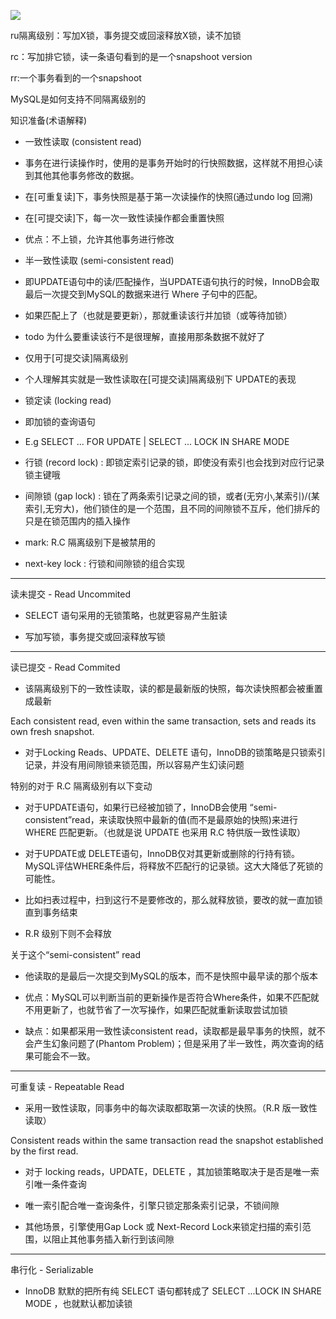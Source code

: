 

![](https://gitee.com/hxc8/images7/raw/master/img/202407190812774.jpg)





ru隔离级别：写加X锁，事务提交或回滚释放X锁，读不加锁

rc：写加排它锁，读一条语句看到的是一个snapshoot version

rr:一个事务看到的一个snapshoot







MySQL是如何支持不同隔离级别的

知识准备(术语解释)

- 一致性读取 (consistent read)

- 事务在进行读操作时，使用的是事务开始时的行快照数据，这样就不用担心读到其他其他事务修改的数据。

- 在[可重复读]下，事务快照是基于第一次读操作的快照(通过undo log 回溯)

- 在[可提交读]下，每一次一致性读操作都会重置快照

- 优点：不上锁，允许其他事务进行修改

- 半一致性读取 (semi-consistent read)

- 即UPDATE语句中的读/匹配操作，当UPDATE语句执行的时候，InnoDB会取最后一次提交到MySQL的数据来进行 Where 子句中的匹配。

- 如果匹配上了（也就是要更新），那就重读该行并加锁（或等待加锁）

- todo 为什么要重读该行不是很理解，直接用那条数据不就好了

- 仅用于[可提交读]隔离级别

- 个人理解其实就是一致性读取在[可提交读]隔离级别下 UPDATE的表现

- 锁定读 (locking read)

- 即加锁的查询语句

- E.g SELECT ... FOR UPDATE | SELECT ... LOCK IN SHARE MODE

- 行锁 (record lock) : 即锁定索引记录的锁，即使没有索引也会找到对应行记录锁主键哦

- 间隙锁 (gap lock) : 锁在了两条索引记录之间的锁，或者(无穷小,某索引)/(某索引,无穷大)，他们锁住的是一个范围，且不同的间隙锁不互斥，他们排斥的只是在锁范围内的插入操作

- mark: R.C 隔离级别下是被禁用的

- next-key lock : 行锁和间隙锁的组合实现

---

读未提交 - Read Uncommited

- SELECT 语句采用的无锁策略，也就更容易产生脏读

- 写加写锁，事务提交或回滚释放写锁

---

读已提交 - Read Commited

- 该隔离级别下的一致性读取，读的都是最新版的快照，每次读快照都会被重置成最新

Each consistent read, even within the same transaction, sets and reads its own fresh snapshot.

- 对于Locking Reads、UPDATE、DELETE 语句，InnoDB的锁策略是只锁索引记录，并没有用间隙锁来锁范围，所以容易产生幻读问题

特别的对于 R.C 隔离级别有以下变动

- 对于UPDATE语句，如果行已经被加锁了，InnoDB会使用 “semi-consistent”read，来读取快照中最新的值(而不是最原始的快照)来进行 WHERE 匹配更新。（也就是说 UPDATE 也采用 R.C 特供版一致性读取）

- 对于UPDATE或 DELETE语句，InnoDB仅对其更新或删除的行持有锁。MySQL评估WHERE条件后，将释放不匹配行的记录锁。这大大降低了死锁的可能性。

- 比如扫表过程中，扫到这行不是要修改的，那么就释放锁，要改的就一直加锁直到事务结束

- R.R 级别下则不会释放

关于这个“semi-consistent” read

- 他读取的是最后一次提交到MySQL的版本，而不是快照中最早读的那个版本

- 优点：MySQL可以判断当前的更新操作是否符合Where条件，如果不匹配就不用更新了，也就节省了一次写操作，如果匹配就重新读取尝试加锁

- 缺点：如果都采用一致性读consistent read，读取都是最早事务的快照，就不会产生幻象问题了(Phantom Problem)；但是采用了半一致性，两次查询的结果可能会不一致。

---

可重复读 - Repeatable Read

- 采用一致性读取，同事务中的每次读取都取第一次读的快照。（R.R 版一致性读取）

Consistent reads within the same transaction read the snapshot established by the first read.

- 对于 locking reads，UPDATE，DELETE ，其加锁策略取决于是否是唯一索引唯一条件查询

- 唯一索引配合唯一查询条件，引擎只锁定那条索引记录，不锁间隙

- 其他场景，引擎使用Gap Lock 或 Next-Record Lock来锁定扫描的索引范围，以阻止其他事务插入新行到该间隙

---

串行化 - Serializable

- InnoDB 默默的把所有纯 SELECT 语句都转成了 SELECT ...LOCK IN SHARE MODE ，也就默认都加读锁